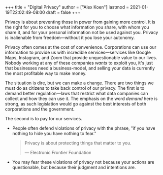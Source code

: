 +++
title = "Digital Privacy"
author = ["Alex Koen"]
lastmod = 2021-01-19T22:02:49-08:00
draft = false
+++

Privacy is about preventing those in power from gaining more control. It is the right for you to choose what information you share, with whom you share it, and for your personal information not be used against you. Privacy is inalienable from freedom—without it you lose your autonomy.

Privacy often comes at the cost of convenience. Corporations can use our information to provide us with incredible services—services like Google Maps, Instagram, and Zoom that provide unquestionable value to our lives. Nobody working at any of these companies _wants_ to exploit you, it's just that businesses need a business-model, and selling your data is currently the most profitable way to make money.

The situation is dire, but we can make a change. There are two things we must do as citizens to take back control of our privacy. The first is to demand better regulation—laws that restrict what data companies can collect and how they can use it. The emphasis on the word _demand_ here is strong, as such legislation would go against the best interests of both corporations and the government.

The second is to pay for our services.

-   People often defend violations of privacy with the phrase, "if you have nothing to hide you have nothing to fear."

    > Privacy is about protecting things that matter to you.
    >
    > — Electronic Frontier Foundation

<!--listend-->

-   You may fear these violations of privacy not because your actions are questionable, but because their judgment and intentions are.

